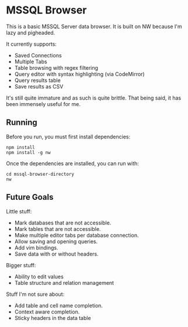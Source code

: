 # MSSQL Browser

This is a basic MSSQL Server data browser. It is built on NW because I'm lazy and pigheaded.

It currently supports:
- Saved Connections
- Multiple Tabs
- Table browsing with regex filtering
- Query editor with syntax highlighting (via CodeMirror)
- Query results table
- Save results as CSV

It's still quite immature and as such is quite brittle. That being said, it has been immensely useful for me.

## Running

Before you run, you must first install dependencies:
```shell
npm install
npm install -g nw
```

Once the dependencies are installed, you can run with:

```shell
cd mssql-browser-directory
nw
```

## Future Goals

Little stuff:
- Mark databases that are not accessible.
- Mark tables that are not accessible.
- Make multiple editor tabs per database connection.
- Allow saving and opening queries.
- Add vim bindings.
- Save data with or without headers.

Bigger stuff:
- Ability to edit values
- Table structure and relation management

Stuff I'm not sure about:
- Add table and cell name completion.
- Context aware completion.
- Sticky headers in the data table
